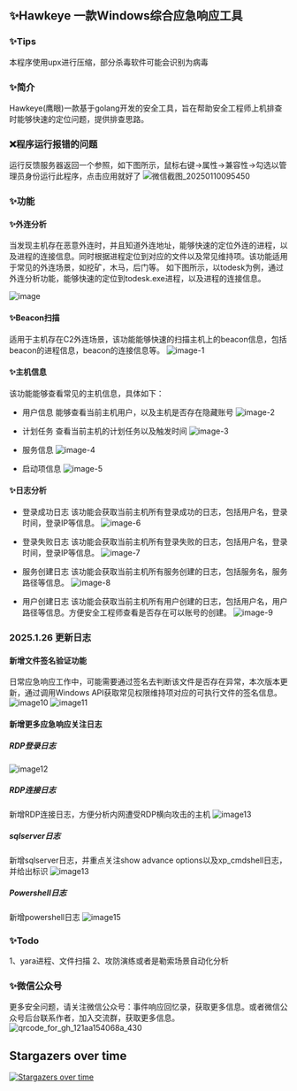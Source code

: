 ## ✨Hawkeye 一款Windows综合应急响应工具

### ✨Tips
本程序使用upx进行压缩，部分杀毒软件可能会识别为病毒

### ✨简介
Hawkeye(鹰眼)一款基于golang开发的安全工具，旨在帮助安全工程师上机排查时能够快速的定位问题，提供排查思路。

### ❌程序运行报错的问题
运行反馈服务器返回一个参照，如下图所示，鼠标右键->属性->兼容性->勾选以管理员身份运行此程序，点击应用就好了
![微信截图_20250110095450](https://github.com/user-attachments/assets/666c18f1-f5f8-4898-b590-cf943d900036)


### ✨功能
#### ✨外连分析
当发现主机存在恶意外连时，并且知道外连地址，能够快速的定位外连的进程，以及进程的连接信息。同时根据进程定位到对应的文件以及常见维持项。该功能适用于常见的外连场景，如挖矿，木马，后门等。
如下图所示，以todesk为例，通过外连分析功能，能够快速的定位到todesk.exe进程，以及进程的连接信息。

![image](https://github.com/user-attachments/assets/8473373c-3fc3-4738-a27b-7d886ed3e11f)


#### ✨Beacon扫描
适用于主机存在C2外连场景，该功能能够快速的扫描主机上的beacon信息，包括beacon的进程信息，beacon的连接信息等。
![image-1](https://github.com/user-attachments/assets/e4ffdd85-625f-464f-b5e4-21a96662c682)


#### ✨主机信息
该功能能够查看常见的主机信息，具体如下：

- 用户信息
能够查看当前主机用户，以及主机是否存在隐藏账号
![image-2](https://github.com/user-attachments/assets/18c9318e-cd3b-435e-99c2-aa9179c0d88e)


- 计划任务
查看当前主机的计划任务以及触发时间
![image-3](https://github.com/user-attachments/assets/c2a58c87-5706-4813-ab2d-efceefcc489a)


- 服务信息
![image-4](https://github.com/user-attachments/assets/8aeb05af-c5c1-4544-a547-e906a57fe44b)


- 启动项信息
![image-5](https://github.com/user-attachments/assets/96247878-5e84-462d-a048-cb5d49519f49)


#### ✨日志分析
- 登录成功日志
该功能会获取当前主机所有登录成功的日志，包括用户名，登录时间，登录IP等信息。
![image-6](https://github.com/user-attachments/assets/3eb5ff28-0f24-4dd5-a470-42de8e3289ef)


- 登录失败日志
该功能会获取当前主机所有登录失败的日志，包括用户名，登录时间，登录IP等信息。
![image-7](https://github.com/user-attachments/assets/49fd82c4-d501-405e-954a-7b1c294ca9ec)


- 服务创建日志
该功能会获取当前主机所有服务创建的日志，包括服务名，服务路径等信息。
![image-8](https://github.com/user-attachments/assets/7ec6bf90-7766-4828-8fa8-bda9dcc6a25c)


- 用户创建日志
该功能会获取当前主机所有用户创建的日志，包括用户名，用户路径等信息。方便安全工程师查看是否存在可以账号的创建。
![image-9](https://github.com/user-attachments/assets/97f7beb6-8a72-4416-a381-eb6de600acf4)

### 2025.1.26 更新日志
#### 新增文件签名验证功能
日常应急响应工作中，可能需要通过签名去判断该文件是否存在异常，本次版本更新，通过调用Windows API获取常见权限维持项对应的可执行文件的签名信息。
![image10](https://github.com/user-attachments/assets/6362d5a3-6754-44d8-b4f5-4c2e568462be)
![image11](https://github.com/user-attachments/assets/5656a772-a8ba-4bfe-885e-a292fdb0dee2)

#### 新增更多应急响应关注日志
##### RDP登录日志
![image12](https://github.com/user-attachments/assets/ac3e9055-9e58-48c2-a9cb-6b3f17baa1e4)

##### RDP连接日志
新增RDP连接日志，方便分析内网遭受RDP横向攻击的主机
![image13](https://github.com/user-attachments/assets/61cc68b8-7dd8-45c9-aceb-fd7462b380b1)

##### sqlserver日志
新增sqlserver日志，并重点关注show advance options以及xp_cmdshell日志，并给出标识
![image13](https://github.com/user-attachments/assets/aafbdd96-a77f-4e59-b871-8a43de4c3026)

##### Powershell日志
新增powershell日志
![image15](https://github.com/user-attachments/assets/7459e01f-106d-4672-9e57-b636efbcdf54)


### ✨Todo
1、yara进程、文件扫描
2、攻防演练或者是勒索场景自动化分析

### ✨微信公众号
更多安全问题，请关注微信公众号：事件响应回忆录，获取更多信息。或者微信公众号后台联系作者，加入交流群，获取更多信息。
![qrcode_for_gh_121aa154068a_430](https://github.com/user-attachments/assets/ada22b22-a230-4a91-a784-332a7fb7ac57)

## Stargazers over time
[![Stargazers over time](https://starchart.cc/mir1ce/Hawkeye.svg?variant=adaptive)](https://starchart.cc/mir1ce/Hawkeye)
